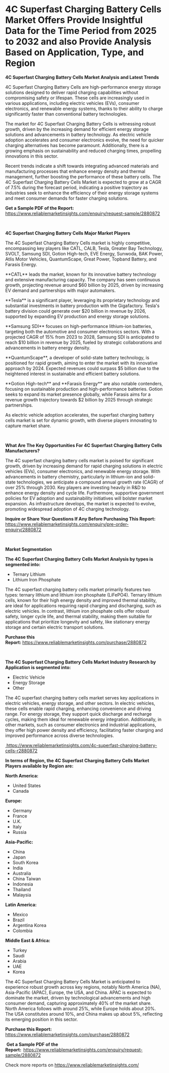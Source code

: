 <p><h1>4C Superfast Charging Battery Cells Market Offers Provide Insightful Data for the Time Period from 2025 to 2032 and also Provide Analysis Based on Application, Type, and Region</h1></p><p><strong>4C Superfast Charging Battery Cells Market Analysis and Latest Trends</strong></p>
<p><p>4C Superfast Charging Battery Cells are high-performance energy storage solutions designed to deliver rapid charging capabilities without compromising safety or lifespan. These cells are increasingly used in various applications, including electric vehicles (EVs), consumer electronics, and renewable energy systems, thanks to their ability to charge significantly faster than conventional battery technologies.</p><p>The market for 4C Superfast Charging Battery Cells is witnessing robust growth, driven by the increasing demand for efficient energy storage solutions and advancements in battery technology. As electric vehicle adoption accelerates and consumer electronics evolve, the need for quicker charging alternatives has become paramount. Additionally, there is a growing emphasis on sustainability and reduced charging times, propelling innovations in this sector.</p><p>Recent trends indicate a shift towards integrating advanced materials and manufacturing processes that enhance energy density and thermal management, further boosting the performance of these battery cells. The 4C Superfast Charging Battery Cells Market is expected to grow at a CAGR of 7.5% during the forecast period, indicating a positive trajectory as industries seek to enhance the efficiency of their energy storage systems and meet consumer demands for faster charging solutions.</p></p>
<p><strong>Get a Sample PDF of the Report:&nbsp;</strong> <a href="https://www.reliablemarketinsights.com/enquiry/request-sample/2880872?utm_campaign=2179&utm_medium=2&utm_source=Github&utm_content=ia&utm_term=12032025&utm_id=4c-superfast-charging-battery-cells">https://www.reliablemarketinsights.com/enquiry/request-sample/2880872</a></p>
<p>&nbsp;</p>
<p><strong>4C Superfast Charging Battery Cells Major Market Players</strong></p>
<p><p>The 4C Superfast Charging Battery Cells market is highly competitive, encompassing key players like CATL, CALB, Tesla, Greater Bay Technology, SVOLT, Samsung SDI, Gotion High-tech, EVE Energy, Sunwoda, BAK Power, Atlis Motor Vehicles, QuantumScape, Great Power, Topband Battery, and Farasis Energy. </p><p>**CATL** leads the market, known for its innovative battery technology and extensive manufacturing capacity. The company has seen continuous growth, projecting revenue around $60 billion by 2025, driven by increasing EV demand and partnerships with major automakers.</p><p>**Tesla** is a significant player, leveraging its proprietary technology and substantial investments in battery production with the Gigafactory. Tesla's battery division could generate over $20 billion in revenue by 2026, supported by expanding EV production and energy storage solutions.</p><p>**Samsung SDI** focuses on high-performance lithium-ion batteries, targeting both the automotive and consumer electronics sectors. With a projected CAGR of 15% from 2023 to 2028, Samsung SDI is anticipated to reach $10 billion in revenue by 2025, fueled by strategic collaborations and advancements in battery energy density.</p><p>**QuantumScape**, a developer of solid-state battery technology, is positioned for rapid growth, aiming to enter the market with its innovative approach by 2024. Expected revenues could surpass $5 billion due to the heightened interest in sustainable and efficient battery solutions.</p><p>**Gotion High-tech** and **Farasis Energy** are also notable contenders, focusing on sustainable production and high-performance batteries. Gotion seeks to expand its market presence globally, while Farasis aims for a revenue growth trajectory towards $2 billion by 2025 through strategic partnerships.</p><p>As electric vehicle adoption accelerates, the superfast charging battery cells market is set for dynamic growth, with diverse players innovating to capture market share.</p></p>
<p>&nbsp;</p>
<p><strong>What Are The Key Opportunities For 4C Superfast Charging Battery Cells Manufacturers?</strong></p>
<p><p>The 4C superfast charging battery cells market is poised for significant growth, driven by increasing demand for rapid charging solutions in electric vehicles (EVs), consumer electronics, and renewable energy storage. With advancements in battery chemistry, particularly in lithium-ion and solid-state technologies, we anticipate a compound annual growth rate (CAGR) of over 25% through 2030. Key players are investing heavily in R&D to enhance energy density and cycle life. Furthermore, supportive government policies for EV adoption and sustainability initiatives will bolster market expansion. As infrastructure develops, the market is expected to evolve, promoting widespread adoption of 4C charging technology.</p></p>
<p><strong>Inquire or Share Your Questions If Any Before Purchasing This Report:</strong> <a href="https://www.reliablemarketinsights.com/enquiry/pre-order-enquiry/2880872?utm_campaign=2179&utm_medium=2&utm_source=Github&utm_content=ia&utm_term=12032025&utm_id=4c-superfast-charging-battery-cells">https://www.reliablemarketinsights.com/enquiry/pre-order-enquiry/2880872</a></p>
<p>&nbsp;</p>
<p><strong>Market Segmentation</strong></p>
<p><strong>The 4C Superfast Charging Battery Cells Market Analysis by types is segmented into:</strong></p>
<p><ul><li>Ternary Lithium</li><li>Lithium Iron Phosphate</li></ul></p>
<p><p>The 4C superfast charging battery cells market primarily features two types: ternary lithium and lithium iron phosphate (LiFePO4). Ternary lithium cells, known for their high energy density and improved thermal stability, are ideal for applications requiring rapid charging and discharging, such as electric vehicles. In contrast, lithium iron phosphate cells offer robust safety, longer cycle life, and thermal stability, making them suitable for applications that prioritize longevity and safety, like stationary energy storage and certain electric transport solutions.</p></p>
<p><strong>Purchase this Report:&nbsp;</strong><a href="https://www.reliablemarketinsights.com/purchase/2880872?utm_campaign=2179&utm_medium=2&utm_source=Github&utm_content=ia&utm_term=12032025&utm_id=4c-superfast-charging-battery-cells">https://www.reliablemarketinsights.com/purchase/2880872</a></p>
<p>&nbsp;</p>
<p><strong>The 4C Superfast Charging Battery Cells Market Industry Research by Application is segmented into:</strong></p>
<p><ul><li>Electric Vehicle</li><li>Energy Storage</li><li>Other</li></ul></p>
<p><p>The 4C superfast charging battery cells market serves key applications in electric vehicles, energy storage, and other sectors. In electric vehicles, these cells enable rapid charging, enhancing convenience and driving range. For energy storage, they support quick discharge and recharge cycles, making them ideal for renewable energy integration. Additionally, in other markets, such as consumer electronics and industrial applications, they offer high power density and efficiency, facilitating faster charging and improved performance across diverse technologies.</p></p>
<p><a href="https://www.reliablemarketinsights.com/4c-superfast-charging-battery-cells-r2880872?utm_campaign=2179&utm_medium=2&utm_source=Github&utm_content=ia&utm_term=12032025&utm_id=4c-superfast-charging-battery-cells">&nbsp;https://www.reliablemarketinsights.com/4c-superfast-charging-battery-cells-r2880872</a></p>
<p><strong>In terms of Region, the 4C Superfast Charging Battery Cells Market Players available by Region are:</strong></p>
<p>
    <p> <strong> North America: </strong>
        <ul>
            <li>United States</li>
            <li>Canada</li>
        </ul>
        </p> 
    <p> <strong> Europe: </strong>
        <ul>
            <li>Germany</li>
            <li>France</li>
            <li>U.K.</li>
            <li>Italy</li>
            <li>Russia</li>
        </ul>
        </p> 
    <p> <strong> Asia-Pacific: </strong>
        <ul>
            <li>China</li>
            <li>Japan</li>
            <li>South Korea</li>
            <li>India</li>
            <li>Australia</li>
            <li>China Taiwan</li>
            <li>Indonesia</li>
            <li>Thailand</li>
            <li>Malaysia</li>
        </ul>
        </p> 
    <p> <strong> Latin America: </strong>
        <ul>
            <li>Mexico</li>
            <li>Brazil</li>
            <li>Argentina Korea</li>
            <li>Colombia</li>
        </ul>
        </p> 
    <p> <strong> Middle East & Africa: </strong>
        <ul>
            <li>Turkey</li>
            <li>Saudi</li>
            <li>Arabia</li>
            <li>UAE</li>
            <li>Korea</li>
        </ul>
    </p>
    </p>
<p><p>The 4C Superfast Charging Battery Cells Market is anticipated to experience robust growth across key regions, notably North America (NA), Asia-Pacific (APAC), Europe, the USA, and China. APAC is expected to dominate the market, driven by technological advancements and high consumer demand, capturing approximately 40% of the market share. North America follows with around 25%, while Europe holds about 20%. The USA constitutes around 10%, and China makes up about 5%, reflecting its emerging position in this sector.</p></p>
<p><strong>Purchase this Report: </strong><a href="https://www.reliablemarketinsights.com/purchase/2880872?utm_campaign=2179&utm_medium=2&utm_source=Github&utm_content=ia&utm_term=12032025&utm_id=4c-superfast-charging-battery-cells">https://www.reliablemarketinsights.com/purchase/2880872</a></p>
<p>&nbsp;<strong>Get a Sample PDF of the Report:&nbsp;&nbsp;</strong><a href="https://www.reliablemarketinsights.com/enquiry/request-sample/2880872?utm_campaign=2179&utm_medium=2&utm_source=Github&utm_content=ia&utm_term=12032025&utm_id=4c-superfast-charging-battery-cells">https://www.reliablemarketinsights.com/enquiry/request-sample/2880872</a></p>
<p><strong></strong></p>
<p>Check more reports on <a href="https://www.reliablemarketinsights.com/?utm_campaign=2179&utm_medium=2&utm_source=Github&utm_content=ia&utm_term=12032025&utm_id=4c-superfast-charging-battery-cells">https://www.reliablemarketinsights.com/</a></p>